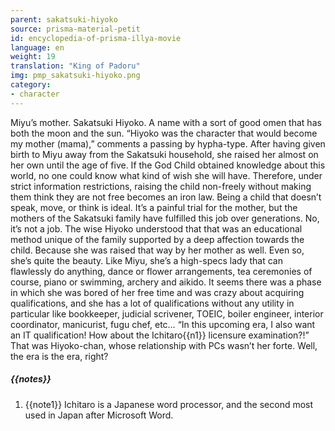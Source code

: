 ```yaml
---
parent: sakatsuki-hiyoko
source: prisma-material-petit
id: encyclopedia-of-prisma-illya-movie
language: en
weight: 19
translation: "King of Padoru"
img: pmp_sakatsuki-hiyoko.png
category:
- character
---
```


Miyu’s mother. Sakatsuki Hiyoko.
A name with a sort of good omen that has both the moon and the sun. “Hiyoko was the character that would become my mother (mama),” comments a passing by hypha-type.
After having given birth to Miyu away from the Sakatsuki household, she raised her almost on her own until the age of five. If the God Child obtained knowledge about this world, no one could know what kind of wish she will have. Therefore, under strict information restrictions, raising the child non-freely without making them think they are not free becomes an iron law. Being a child that doesn’t speak, move, or think is ideal. It’s a painful trial for the mother, but the mothers of the Sakatsuki family have fulfilled this job over generations. No, it’s not a job. The wise Hiyoko understood that that was an educational method unique of the family supported by a deep affection towards the child. Because she was raised that way by her mother as well.
Even so, she’s quite the beauty. Like Miyu, she’s a high-specs lady that can flawlessly do anything, dance or flower arrangements, tea ceremonies of course, piano or swimming, archery and aikido. It seems there was a phase in which she was bored of her free time and was crazy about acquiring qualifications, and she has a lot of qualifications without any utility in particular like bookkeeper, judicial scrivener, TOEIC, boiler engineer, interior coordinator, manicurist, fugu chef, etc… 
“In this upcoming era, I also want an IT qualification! How about the Ichitaro{{n1}} licensure examination?!” 
That was Hiyoko-chan, whose relationship with PCs wasn’t her forte. Well, the era is the era, right?

##### {{notes}}

1. {{note1}} Ichitaro is a Japanese word processor, and the second most used in Japan after Microsoft Word.

